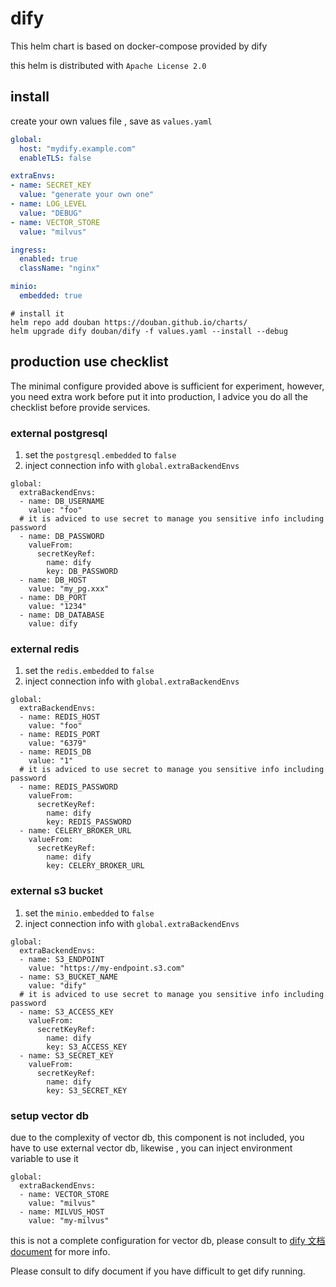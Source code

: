 # dify

This helm chart is based on docker-compose provided by dify

this helm is distributed with `Apache License 2.0`

## install

create your own values file , save as `values.yaml`

```yaml
global:
  host: "mydify.example.com"
  enableTLS: false

extraEnvs:
- name: SECRET_KEY
  value: "generate your own one"
- name: LOG_LEVEL
  value: "DEBUG"
- name: VECTOR_STORE
  value: "milvus"

ingress:
  enabled: true
  className: "nginx"

minio:
  embedded: true
```

```
# install it
helm repo add douban https://douban.github.io/charts/
helm upgrade dify douban/dify -f values.yaml --install --debug
```

## production use checklist
The minimal configure provided above is sufficient for experiment, however, you need extra work before put it into production, I advice you do all the checklist before provide services.

### external postgresql

1. set the `postgresql.embedded` to `false`
2. inject connection info with `global.extraBackendEnvs`

```
global:
  extraBackendEnvs:
  - name: DB_USERNAME
    value: "foo"
  # it is adviced to use secret to manage you sensitive info including password
  - name: DB_PASSWORD
    valueFrom:
      secretKeyRef:
        name: dify
        key: DB_PASSWORD
  - name: DB_HOST
    value: "my_pg.xxx"
  - name: DB_PORT
    value: "1234"
  - name: DB_DATABASE
    value: dify
```

### external redis
1. set the `redis.embedded` to `false`
2. inject connection info with `global.extraBackendEnvs`
```
global:
  extraBackendEnvs:
  - name: REDIS_HOST
    value: "foo"
  - name: REDIS_PORT
    value: "6379"
  - name: REDIS_DB
    value: "1"
  # it is adviced to use secret to manage you sensitive info including password
  - name: REDIS_PASSWORD
    valueFrom:
      secretKeyRef:
        name: dify
        key: REDIS_PASSWORD
  - name: CELERY_BROKER_URL
    valueFrom:
      secretKeyRef:
        name: dify
        key: CELERY_BROKER_URL
```

### external s3 bucket
1. set the `minio.embedded` to `false`
2. inject connection info with `global.extraBackendEnvs`

```
global:
  extraBackendEnvs:
  - name: S3_ENDPOINT
    value: "https://my-endpoint.s3.com"
  - name: S3_BUCKET_NAME
    value: "dify"
  # it is adviced to use secret to manage you sensitive info including password
  - name: S3_ACCESS_KEY
    valueFrom:
      secretKeyRef:
        name: dify
        key: S3_ACCESS_KEY
  - name: S3_SECRET_KEY
    valueFrom:
      secretKeyRef:
        name: dify
        key: S3_SECRET_KEY
```

### setup vector db

due to the complexity of vector db, this component is not included, you have to use external vector db, likewise , you can inject environment variable to use it

```
global:
  extraBackendEnvs:
  - name: VECTOR_STORE
    value: "milvus"
  - name: MILVUS_HOST
    value: "my-milvus"
```

this is not a complete configuration for vector db, please consult to [dify 文档](https://docs.dify.ai/v/zh-hans/getting-started/install-self-hosted/environments) [document](https://docs.dify.ai/getting-started/install-self-hosted/environments) for more info.

Please consult to dify document if you have difficult to get dify running.
